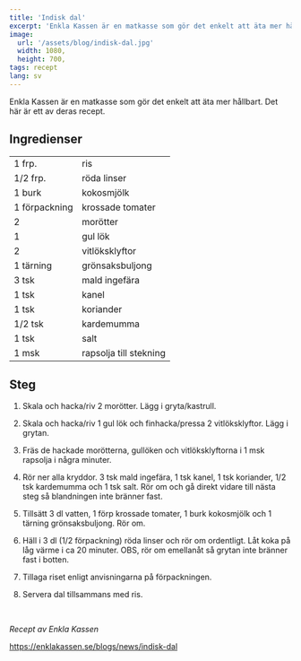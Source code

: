 ```yaml
---
title: 'Indisk dal'
excerpt: 'Enkla Kassen är en matkasse som gör det enkelt att äta mer hållbart. Det här är ett av deras recept.'
image:
  url: '/assets/blog/indisk-dal.jpg'
  width: 1080,
  height: 700,
tags: recept
lang: sv
---
```


Enkla Kassen är en matkasse som gör det enkelt att äta mer hållbart. Det här är ett av deras recept.

## Ingredienser

|               |                        |
| ------------- | ---------------------- |
| 1 frp.        | ris                    |
| 1/2 frp.      | röda linser            |
| 1 burk        | kokosmjölk             |
| 1 förpackning | krossade tomater       |
| 2             | morötter               |
| 1             | gul lök                |
| 2             | vitlöksklyftor         |
| 1 tärning     | grönsaksbuljong        |
| 3 tsk         | mald ingefära          |
| 1 tsk         | kanel                  |
| 1 tsk         | koriander              |
| 1/2 tsk       | kardemumma             |
| 1 tsk         | salt                   |
| 1 msk         | rapsolja till stekning |

## Steg

1. Skala och hacka/riv 2 morötter. Lägg i gryta/kastrull.

2. Skala och hacka/riv 1 gul lök och finhacka/pressa 2 vitlöksklyftor. Lägg i grytan.

3. Fräs de hackade morötterna, gullöken och vitlöksklyftorna i 1 msk rapsolja i några minuter.

4. Rör ner alla kryddor. 3 tsk mald ingefära, 1 tsk kanel, 1 tsk koriander, 1/2 tsk kardemumma och 1 tsk salt. Rör om och gå direkt vidare till nästa steg så blandningen inte bränner fast.

5. Tillsätt 3 dl vatten, 1 förp krossade tomater, 1 burk kokosmjölk och 1 tärning grönsaksbuljong. Rör om.

6. Häll i 3 dl (1/2 förpackning) röda linser och rör om ordentligt. Låt koka på låg värme i ca 20 minuter. OBS, rör om emellanåt så grytan inte bränner fast i botten.

7. Tillaga riset enligt anvisningarna på förpackningen.

8. Servera dal tillsammans med ris.

<br />

_Recept av Enkla Kassen_

https://enklakassen.se/blogs/news/indisk-dal
